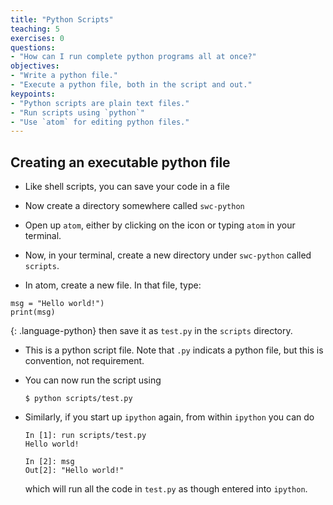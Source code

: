 ```yaml
---
title: "Python Scripts"
teaching: 5
exercises: 0
questions:
- "How can I run complete python programs all at once?"
objectives:
- "Write a python file."
- "Execute a python file, both in the script and out."
keypoints:
- "Python scripts are plain text files."
- "Run scripts using `python`"
- "Use `atom` for editing python files."
---
```


## Creating an executable python file

- Like shell scripts, you can save your code in a file

- Now create a directory somewhere called `swc-python`

- Open up `atom`, either by clicking on the icon or typing `atom` in
  your terminal.

- Now, in your terminal, create a new directory under `swc-python` called
  `scripts`.

- In atom, create a new file. In that file, type:
~~~
msg = "Hello world!")
print(msg)
~~~
{: .language-python}
  then save it as `test.py` in the `scripts`  directory.

- This is a python script file. Note that `.py` indicats a python file, but this
  is convention, not requirement.

- You can now run the script using
  ```
  $ python scripts/test.py
  ```

- Similarly, if you start up `ipython` again, from within `ipython` you can do
  ```
  In [1]: run scripts/test.py
  Hello world!

  In [2]: msg
  Out[2]: "Hello world!"
  ```
  which will run all the code in `test.py` as though entered into `ipython`.

